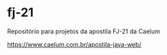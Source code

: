 # fj-21
Repositório para projetos da apostila FJ-21 da Caelum

https://www.caelum.com.br/apostila-java-web/
